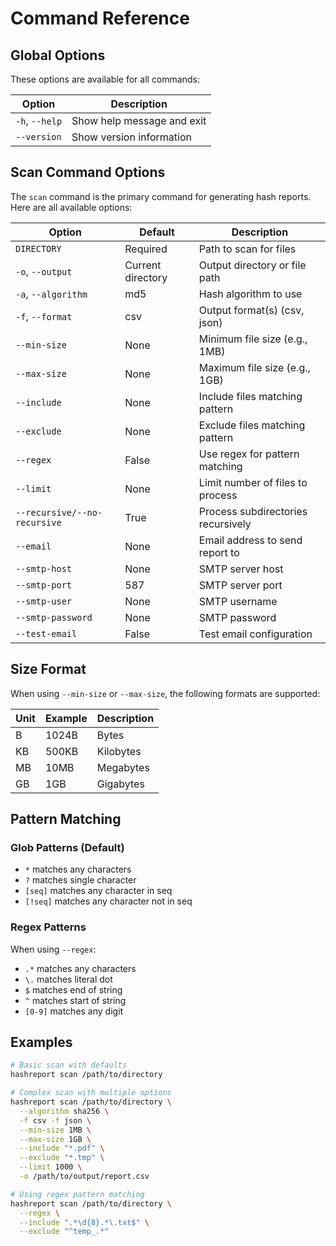 # **Command Reference**

## **Global Options**

These options are available for all commands:

| Option | Description |
|--------|-------------|
| `-h`, `--help` | Show help message and exit |
| `--version` | Show version information |

## **Scan Command Options**

The `scan` command is the primary command for generating hash reports. Here are all available options:

| Option | Default | Description |
|--------|---------|-------------|
| `DIRECTORY` | Required | Path to scan for files |
| `-o`, `--output` | Current directory | Output directory or file path |
| `-a`, `--algorithm` | md5 | Hash algorithm to use |
| `-f`, `--format` | csv | Output format(s) (csv, json) |
| `--min-size` | None | Minimum file size (e.g., 1MB) |
| `--max-size` | None | Maximum file size (e.g., 1GB) |
| `--include` | None | Include files matching pattern |
| `--exclude` | None | Exclude files matching pattern |
| `--regex` | False | Use regex for pattern matching |
| `--limit` | None | Limit number of files to process |
| `--recursive/--no-recursive` | True | Process subdirectories recursively |
| `--email` | None | Email address to send report to |
| `--smtp-host` | None | SMTP server host |
| `--smtp-port` | 587 | SMTP server port |
| `--smtp-user` | None | SMTP username |
| `--smtp-password` | None | SMTP password |
| `--test-email` | False | Test email configuration |

## **Size Format**

When using `--min-size` or `--max-size`, the following formats are supported:

| Unit | Example | Description |
|------|---------|-------------|
| B | 1024B | Bytes |
| KB | 500KB | Kilobytes |
| MB | 10MB | Megabytes |
| GB | 1GB | Gigabytes |

## **Pattern Matching**

### Glob Patterns (Default)
- `*` matches any characters
- `?` matches single character
- `[seq]` matches any character in seq
- `[!seq]` matches any character not in seq

### Regex Patterns
When using `--regex`:
- `.*` matches any characters
- `\.` matches literal dot
- `$` matches end of string
- `^` matches start of string
- `[0-9]` matches any digit

## **Examples**

```bash
# Basic scan with defaults
hashreport scan /path/to/directory

# Complex scan with multiple options
hashreport scan /path/to/directory \
  --algorithm sha256 \
  -f csv -f json \
  --min-size 1MB \
  --max-size 1GB \
  --include "*.pdf" \
  --exclude "*.tmp" \
  --limit 1000 \
  -o /path/to/output/report.csv

# Using regex pattern matching
hashreport scan /path/to/directory \
  --regex \
  --include ".*\d{8}.*\.txt$" \
  --exclude "^temp_.*"
```
